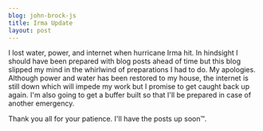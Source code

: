 ```yaml
---
blog: john-brock-js
title: Irma Update
layout: post
---
```

I lost water, power, and internet when hurricane Irma hit. In hindsight I should have been prepared with blog posts ahead of time but this blog slipped my mind in the whirlwind of preparations I had to do. My apologies. Although power and water has been restored to my house, the internet is still down which will impede my work but I promise to get caught back up again. I'm also going to get a buffer built so that I'll be prepared in case of another emergency.

Thank you all for your patience. I'll have the posts up soon™.